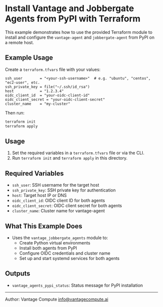 # Install Vantage and Jobbergate Agents from PyPI with Terraform

This example demonstrates how to use the provided Terraform module to install and configure the `vantage-agent` and `jobbergate-agent` from PyPI on a remote host.

## Example Usage

Create a `terraform.tfvars` file with your values:

```hcl
ssh_user        = "<your-ssh-username>"  # e.g. "ubuntu", "centos", "ec2-user", etc.
ssh_private_key = file("~/.ssh/id_rsa")
host            = "1.2.3.4"
oidc_client_id  = "your-oidc-client-id"
oidc_client_secret = "your-oidc-client-secret"
cluster_name    = "my-cluster"
```

Then run:

```bash
terraform init
terraform apply
```

## Usage

1. Set the required variables in a `terraform.tfvars` file or via the CLI.
2. Run `terraform init` and `terraform apply` in this directory.

## Required Variables
- `ssh_user`: SSH username for the target host
- `ssh_private_key`: SSH private key for authentication
- `host`: Target host IP or DNS
- `oidc_client_id`: OIDC client ID for both agents
- `oidc_client_secret`: OIDC client secret for both agents
- `cluster_name`: Cluster name for vantage-agent

## What This Example Does
- Uses the `vantage_jobbergate_agents` module to:
  - Create Python virtual environments
  - Install both agents from PyPI
  - Configure OIDC credentials and cluster name
  - Set up and start systemd services for both agents

## Outputs
- `vantage_agents_pypi_status`: Status message for PyPI installation

---

Author: Vantage Compute <info@vantagecompute.ai>
